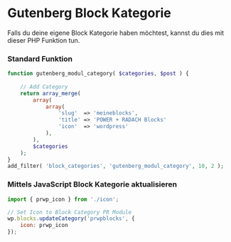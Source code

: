 # Gutenberg Block Kategorie

Falls du deine eigene Block Kategorie haben möchtest, kannst du dies mit dieser PHP Funktion tun. 

### Standard Funktion

```php
function gutenberg_modul_category( $categories, $post ) {
    
    // Add Category 
    return array_merge(
		array(
            array(
                'slug'  => 'meineblocks',
				'title' => 'POWER + RADACH Blocks'
				'icon'  => 'wordpress'
            ),
        ),
        $categories
    );
}
add_filter( 'block_categories', 'gutenberg_modul_category', 10, 2 );
```

### Mittels JavaScript Block Kategorie aktualisieren

```jsx
import { prwp_icon } from './icon';

// Set Icon to Block Category PR Module 
wp.blocks.updateCategory('prwpblocks', { 
    icon: prwp_icon
});
```

### 

